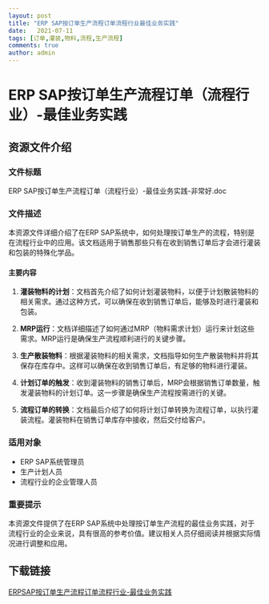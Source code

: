 ```yaml
---
layout: post
title: "ERP SAP按订单生产流程订单流程行业最佳业务实践"
date:   2021-07-11
tags: [订单,灌装,物料,流程,生产流程]
comments: true
author: admin
---
```

# ERP SAP按订单生产流程订单（流程行业）-最佳业务实践

## 资源文件介绍

### 文件标题
ERP SAP按订单生产流程订单（流程行业）-最佳业务实践-非常好.doc

### 文件描述
本资源文件详细介绍了在ERP SAP系统中，如何处理按订单生产的流程，特别是在流程行业中的应用。该文档适用于销售那些只有在收到销售订单后才会进行灌装和包装的特殊化学品。

#### 主要内容
1. **灌装物料的计划**：文档首先介绍了如何计划灌装物料，以便于计划散装物料的相关需求。通过这种方式，可以确保在收到销售订单后，能够及时进行灌装和包装。

2. **MRP运行**：文档详细描述了如何通过MRP（物料需求计划）运行来计划这些需求。MRP运行是确保生产流程顺利进行的关键步骤。

3. **生产散装物料**：根据灌装物料的相关需求，文档指导如何生产散装物料并将其保存在库存中。这样可以确保在收到销售订单后，有足够的物料进行灌装。

4. **计划订单的触发**：收到灌装物料的销售订单后，MRP会根据销售订单数量，触发灌装物料的计划订单。这一步骤是确保生产流程按需进行的关键。

5. **流程订单的转换**：文档最后介绍了如何将计划订单转换为流程订单，以执行灌装流程。灌装物料在销售订单库存中接收，然后交付给客户。

### 适用对象
- ERP SAP系统管理员
- 生产计划人员
- 流程行业的企业管理人员

### 重要提示
本资源文件提供了在ERP SAP系统中处理按订单生产流程的最佳业务实践，对于流程行业的企业来说，具有很高的参考价值。建议相关人员仔细阅读并根据实际情况进行调整和应用。

## 下载链接

[ERPSAP按订单生产流程订单流程行业-最佳业务实践](https://pan.quark.cn/s/39b05c757e82)